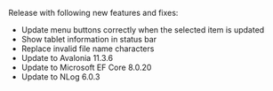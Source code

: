 Release with following new features and fixes:
- Update menu buttons correctly when the selected item is updated
- Show tablet information in status bar
- Replace invalid file name characters
- Update to Avalonia 11.3.6
- Update to Microsoft EF Core 8.0.20
- Update to NLog 6.0.3
